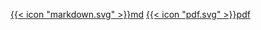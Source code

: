 [{{< icon "markdown.svg" >}}md](../files/resume.md) [{{< icon "pdf.svg" >}}pdf](../files/resume.pdf)
